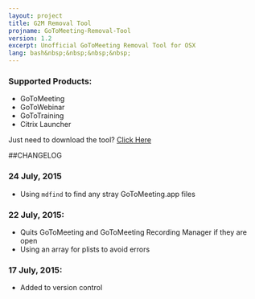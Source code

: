 ```yaml
---
layout: project
title: G2M Removal Tool
projname: GoToMeeting-Removal-Tool
version: 1.2 
excerpt: Unofficial GoToMeeting Removal Tool for OSX
lang: bash&nbsp;&nbsp;&nbsp;&nbsp;
---
```


### Supported Products:  
* GoToMeeting
* GoToWebinar
* GoToTraining
* Citrix Launcher

Just need to download the tool? [Click Here](https://citrix.sharefile.com/d-s73538a0c6f0445eb)  

##CHANGELOG
### 24 July, 2015
* Using `mdfind` to find any stray GoToMeeting.app files

### 22 July, 2015:
* Quits GoToMeeting and GoToMeeting Recording Manager if they are open
* Using an array for plists to avoid errors

### 17 July, 2015:  
* Added to version control

